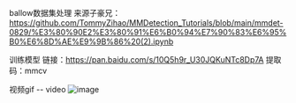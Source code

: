 ballow数据集处理
来源子豪兄：https://github.com/TommyZihao/MMDetection_Tutorials/blob/main/mmdet-0829/%E3%80%90E2%E3%80%91%E6%B0%94%E7%90%83%E6%95%B0%E6%8D%AE%E9%9B%86%20(2).ipynb

训练模型
链接：https://pan.baidu.com/s/10Q5h9r_U30JQKuNTc8Dp7A 
提取码：mmcv

视频gif -- video
![image](https://github.com/08x03/AI-openmmlab/blob/main/work2/video/color_splash.gif)


